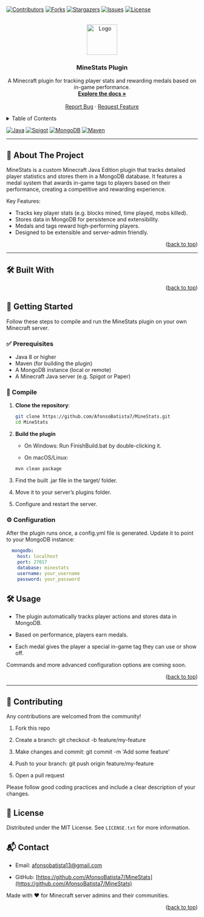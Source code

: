 <a id="readme-top"></a>

<!-- PROJECT SHIELDS -->
<!--
*** https://www.markdownguide.org/basic-syntax/#reference-style-links
-->
[![Contributors][contributors-shield]][contributors-url]
[![Forks][forks-shield]][forks-url]
[![Stargazers][stars-shield]][stars-url]
[![Issues][issues-shield]][issues-url]
[![License][license-shield]][license-url]

<!-- PROJECT LOGO -->
<br />
<div align="center">
  <a href="https://github.com/AfonsoBatista7/MineStats">
    <img src="./source/favicon.ico" alt="Logo" width="80" height="80">
  </a>

  <h3 align="center">MineStats Plugin</h3>

  <p align="center">
    A Minecraft plugin for tracking player stats and rewarding medals based on in-game performance.
    <br />
    <a href="https://github.com/AfonsoBatista7/MineStats"><strong>Explore the docs »</strong></a>
    <br />
    <br />
    <a href="https://github.com/AfonsoBatista7/MineStats/issues">Report Bug</a>
    ·
    <a href="https://github.com/AfonsoBatista7/MineStats/issues">Request Feature</a>
  </p>
</div>

<!-- TABLE OF CONTENTS -->
<details>
  <summary>Table of Contents</summary>
  <ol>
    <li>
      <a href="#about-the-project">About The Project</a>
    </li>
    <li>
      <a href="#getting-started">Getting Started</a>
      <ul>
        <li><a href="#prerequisites">Prerequisites</a></li>
        <li><a href="#compile">Compile</a></li>
        <li><a href="#configuration">Configuration</a></li>
      </ul>
    </li>
    <li><a href="#usage">Usage</a></li>
    <li><a href="#roadmap">Roadmap</a></li>
    <li><a href="#contributing">Contributing</a></li>
    <li><a href="#license">License</a></li>
    <li><a href="#contact">Contact</a></li>
  </ol>
</details>

[![Java][java-shield]][java-url]
[![Spigot][spigot-shield]][spigot-url]
[![MongoDB][mongodb-shield]][mongodb-url]
[![Maven][maven-shield]][maven-url]

---

## 🧩 About The Project

MineStats is a custom Minecraft Java Edition plugin that tracks detailed player statistics and stores them in a MongoDB database. It features a medal system that awards in-game tags to players based on their performance, creating a competitive and rewarding experience.

Key Features:
- Tracks key player stats (e.g. blocks mined, time played, mobs killed).
- Stores data in MongoDB for persistence and extensibility.
- Medals and tags reward high-performing players.
- Designed to be extensible and server-admin friendly.

<p align="right">(<a href="#readme-top">back to top</a>)</p>

---

## 🛠️ Built With



<p align="right">(<a href="#readme-top">back to top</a>)</p>

## 🚀 Getting Started

Follow these steps to compile and run the MineStats plugin on your own Minecraft server.

### ✅ Prerequisites

- Java 8 or higher
- Maven (for building the plugin)
- A MongoDB instance (local or remote)
- A Minecraft Java server (e.g. Spigot or Paper)

### 💾 Compile

1. **Clone the repository**:
   ```bash
   git clone https://github.com/AfonsoBatista7/MineStats.git
   cd MineStats
   ```
2. **Build the plugin**
   - On Windows:
   Run FinishBuild.bat by double-clicking it.

   - On macOS/Linux:
   ```bash
   mvn clean package
   ```
3. Find the built .jar file in the target/ folder.

4. Move it to your server’s plugins folder.

5. Configure and restart the server.

### ⚙️ Configuration

After the plugin runs once, a config.yml file is generated. Update it to point to your MongoDB instance:

```yaml
  mongodb:
    host: localhost
    port: 27017
    database: minestats
    username: your_username
    password: your_password
```

## 🛠️ Usage

- The plugin automatically tracks player actions and stores data in MongoDB.

- Based on performance, players earn medals.

- Each medal gives the player a special in-game tag they can use or show off.

Commands and more advanced configuration options are coming soon.

<p align="right">(<a href="#readme-top">back to top</a>)</p>

---

## 🤝 Contributing

Any contributions are welcomed from the community!

1. Fork this repo

2. Create a branch: git checkout -b feature/my-feature

3. Make changes and commit: git commit -m 'Add some feature'

4. Push to your branch: git push origin feature/my-feature

5. Open a pull request

Please follow good coding practices and include a clear description of your changes.

## 📄 License

Distributed under the MIT License. See `LICENSE.txt` for more information.

## 📬 Contact

- Email: [afonsobatista13@gmail.com](mailto://afonsobatista13@gmail.com)

- GitHub: [https://github.com/AfonsoBatista7/MineStats](https://github.com/AfonsoBatista7/MineStats)

Made with ❤️ for Minecraft server admins and their communities.

<p align="right">(<a href="#readme-top">back to top</a>)</p>

<!-- MARKDOWN LINKS & IMAGES -->
<!-- https://www.markdownguide.org/basic-syntax/#reference-style-links -->
<!-- From own repo -->
[contributors-shield]: https://img.shields.io/github/contributors/AfonsoBatista7/MineStats.svg?style=for-the-badge
[contributors-url]: https://github.com/AfonsoBatista7/MineStats/graphs/contributors
[forks-shield]: https://img.shields.io/github/forks/AfonsoBatista7/MineStats.svg?style=for-the-badge
[forks-url]: https://github.com/AfonsoBatista7/MineStats/network/members
[issues-shield]: https://img.shields.io/github/issues/AfonsoBatista7/MineStats.svg?style=for-the-badge
[issues-url]: https://github.com/AfonsoBatista7/MineStats/issues
[license-shield]: https://img.shields.io/github/license/AfonsoBatista7/MineStats.svg?style=for-the-badge
[license-url]: https://github.com/AfonsoBatista7/MineStats/blob/master/LICENSE.txt
[stars-shield]: https://img.shields.io/github/stars/AfonsoBatista7/MineStats.svg?style=for-the-badge
[stars-url]: https://github.com/AfonsoBatista7/MineStats/stargazers
<!-- From repo images -->
[product-screenshot]: ./docs/images/product.png
<!-- From badges -->
[java-shield]: https://img.shields.io/badge/Java-FF0000?logoColor=white
[java-url]: https://openjdk.org/
[mongodb-shield]: https://img.shields.io/badge/MongoDB-%234ea94b.svg?logo=mongodb&logoColor=white
[mongodb-url]: https://mongodb.github.io/mongo-java-driver/
[maven-shield]: https://img.shields.io/badge/Maven-purple?logoColor=white
[maven-url]: https://maven.apache.org/
[spigot-shield]: https://img.shields.io/badge/Spigot-yellow?logoColor=black
[spigot-url]: https://www.spigotmc.org/
